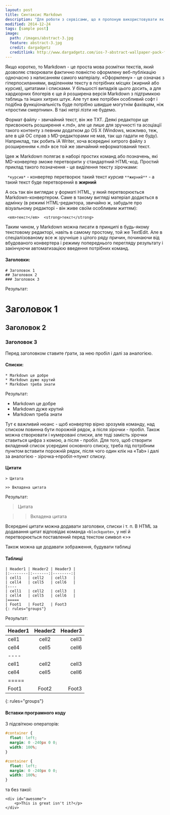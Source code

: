 ```yaml
---
layout: post
title: Cинтаксис Markdown
description: "Для роботи з сервісами, що я пропоную використовувати як інструменти колективної роботи над проектами з оптимізації урравління виробнисими ррцесами, необхідним є оозуміння мови розмітки документів Markdown."
modified: 2014-12-24
tags: [sample post]
image:
  path: /images/abstract-3.jpg
  feature: abstract-3.jpg
  credit: dargadgetz
  creditlink: http://www.dargadgetz.com/ios-7-abstract-wallpaper-pack-for-iphone-5-and-ipod-touch-retina/
---
```


Якщо коротко, то Markdown - це проста мова розмітки текстів, який дозволяє створювати фактично повністю оформлену веб-публікацію одночасно з написанням самого матеріалу. «Оформлену» - це означає з гіперпосиланнями, виділенням тексту в потрібних місцях (жирний або курсив), цитатами і списками. У більшості випадків цього досить, а для хардкорних блогерів є ще й розширена версія Markdown з підтримкою таблиць та інших хитрих штук. Але тут вже потрібен особливий софт і подібна функціональність буде потрібно швидше могутнім фахівцям, ніж «простим смертним». В такі нетрі лізти не будемо.

Формат файлу - звичайний текст, він же TXT. Деякі редактори ще присвоюють розширення «.md», але це лише для зручності та асоціації такого контенту з певним додатком до OS X (Windows, можливо, теж, але в цій ОС справ з MD-редакторами не мав, так що гадати не буду). Наприклад, так робить iA Writer, хоча всередині хитрого файлу з розширенням «.md» все той же звичайний неформатований текст.

Ідея ж Markdown полягає в наборі простих команд або позначень, які MD-конвертер зможе перетворити у стандартний HTML-код. Простий приклад такого позначення - це виділення тексту зірочками:

``  *курсив* `` - конвертер перетворює такий текст *курсив*
`` **жирний** `` - а такий текст буде перетворений в **жирний**

А ось так він виглядає у форматі HTML, у який перетворюється Markdown-конвертером. Саме в такому вигляді матеріал додається в адмінку (в режимі HTML-редактора, звичайно ж, забудьте про візуальному редакторі - він живе своїм особливим життям):

`` <em>текст</em>  <strong>текст</strong>``

Таким чином, у Markdown можна писати в принципі в будь-якому текстовому редакторі, навіть в самому простому, той же TextEdit. Але в спеціалізованому все ж зручніше з цілого ряду причин, починаючи від вбудованого конвертера і режиму попереднього перегляду результату і закінчуючи автоматизацією введення потрібних команд.



#### Заголовки:

```
# Заголовок 1
## Заголовок 2  
### Заголовок 3 
```

Результат:

# Заголовок 1
## Заголовок 2
### Заголовок 3

Перед заголовком ставите ґрати, за нею пробіл і далі за аналогією.

#### Списки:

```
* Markdown це добре 
* Markdown дуже крутий 
* Markdown треба знати 
```

Результат:

* Markdown це добре
* Markdown дуже крутий
* Markdown треба знати

Тут є важливий нюанс - щоб конвертер вірно зрозумів команду, над списком повинна бути порожній рядок, а після зірочки - пробіл. Також можна створювати і нумеровані списки, але тоді замість зірочки ставиться цифра з комою, а після - пробіл. Для того, щоб створити вкладений список усередині основного списку, треба під потрібним пунктом вставити порожній рядок, після чого один клік на «Tab» і далі за аналогією - зірочка→пробіл→пункт списку.

#### Цитати

``` 
> Цитата 

>> Вкладена цитата 
 ```

Результат:

> Цитата

>> Вкладена цитата

Всередині цитати можна додавати заголовки, списки і т. п. В HTML за додавання цитат відповідає команда `` <blockquote> ``, у неї й перетворюється поставлений перед текстом символ «>»

Також можна ще додавати зображення, будувати таблиці

#### Таблиці

```
| Header1 | Header2 | Header3 |
|:--------|:-------:|--------:|
| cell1   | cell2   | cell3   |
| cell4   | cell5   | cell6   |
|----
| cell1   | cell2   | cell3   |
| cell4   | cell5   | cell6   |
|=====
| Foot1   | Foot2   | Foot3
{: rules="groups"}
```

Результат:

| Header1 | Header2 | Header3 |
|:--------|:-------:|--------:|
| cell1   | cell2   | cell3   |
| cell4   | cell5   | cell6   |
|----
| cell1   | cell2   | cell3   |
| cell4   | cell5   | cell6   |
|=====
| Foot1   | Foot2   | Foot3
{: rules="groups"}

#### Вставки програмного коду

З підсвіткою операторів:

```css
#container {
  float: left;
  margin: 0 -240px 0 0;
  width: 100%;
}
```


```css
#container {
  float: left;
  margin: 0 -240px 0 0;
  width: 100%;
}
```

та без такої:

    <div id="awesome">
        <p>This is great isn't it?</p>
    </div>

